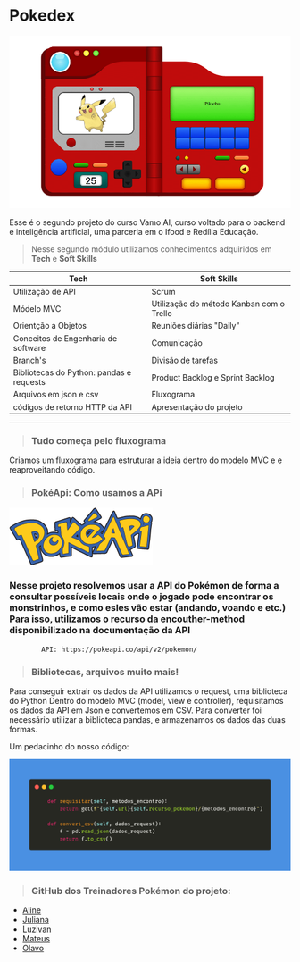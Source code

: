 # **Pokedex**
![](pokedex_pikachu.png)

Esse é o segundo projeto do curso Vamo AI, curso voltado para o backend e inteligência artificial, uma parceria em o Ifood e Redília Educação. 

>Nesse segundo módulo utilizamos conhecimentos adquiridos em **Tech** e **Soft Skills** 

 **Tech**  | **Soft Skills**
--------- | ------
Utilização de API | Scrum
Módelo MVC | Utilização do método Kanban com o Trello 
Orientção a Objetos | Reuniões diárias "Daily"
Conceitos de Engenharia de software| Comunicação 
Branch's | Divisão de tarefas
Bibliotecas do Python: pandas e requests | Product Backlog e Sprint Backlog | 
Arquivos em json e csv | Fluxograma
códigos de retorno HTTP da API | Apresentação do projeto
---
>### Tudo começa pelo fluxograma

Criamos um fluxograma para estruturar a ideia dentro do modelo MVC e e reaproveitando código.

> ### PokéApi: Como usamos a APi


![](pokeapi.png)

### Nesse projeto resolvemos usar a API do Pokémon de forma a consultar possíveis locais onde o jogado pode encontrar os monstrinhos, e como esles vão estar (andando, voando e etc.) Para isso, utilizamos o recurso da **encouther-method** disponibilizado na documentação da API

            API: https://pokeapi.co/api/v2/pokemon/

> ### Bibliotecas, arquivos muito mais!
Para conseguir extrair os dados da API utilizamos o request, uma biblioteca do Python
Dentro do modelo MVC (model, view e controller), requisitamos os dados da API em Json e convertemos em CSV. Para converter foi necessário utilizar a biblioteca pandas, e armazenamos os dados das duas formas. 

Um pedacinho do nosso código: 

![](converte_csv.png)

> ### GitHub dos Treinadores Pokémon do projeto:

* [Aline](https://github.com/AlinesantosCS)
* [Juliana](https://github.com/Julianajjss)
* [Luzivan](https://github.com/luzivan-lira/JogoResilia-)
* [Mateus](https://github.com/mateusvarelo)
* [Olavo](https://github.com/Olavo5)
